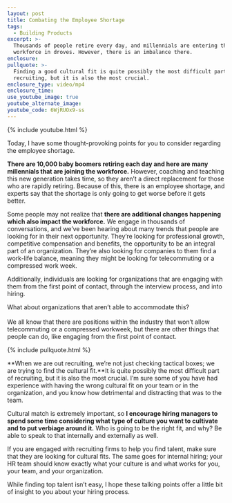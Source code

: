 ```yaml
---
layout: post
title: Combating the Employee Shortage
tags:
  - Building Products
excerpt: >-
  Thousands of people retire every day, and millennials are entering the
  workforce in droves. However, there is an imbalance there.
enclosure:
pullquote: >-
  Finding a good cultural fit is quite possibly the most difficult part of
  recruiting, but it is also the most crucial.
enclosure_type: video/mp4
enclosure_time:
use_youtube_image: true
youtube_alternate_image:
youtube_code: 6WjRUOx9-ss
---
```


{% include youtube.html %}

Today, I have some thought-provoking points for you to consider regarding the employee shortage.

**There are 10,000 baby boomers retiring each day and here are many millennials that are joining the workforce.** However, coaching and teaching this new generation takes time, so they aren’t a direct replacement for those who are rapidly retiring. Because of this, there is an employee shortage, and experts say that the shortage is only going to get worse before it gets better.

Some people may not realize that **there are additional changes happening which also impact the workforce.** We engage in thousands of conversations, and we’ve been hearing about many trends that people are looking for in their next opportunity. They’re looking for professional growth, competitive compensation and benefits, the opportunity to be an integral part of an organization. They’re also looking for companies to them find a work-life balance, meaning they might be looking for telecommuting or a compressed work week.

Additionally, individuals are looking for organizations that are engaging with them from the first point of contact, through the interview process, and into hiring.

What about organizations that aren’t able to accommodate this?<br><br>We all know that there are positions within the industry that won’t allow telecommuting or a compressed workweek, but there are other things that people can do, like engaging from the first point of contact.

{% include pullquote.html %}

**When we are out recruiting, we’re not just checking tactical boxes; we are trying to find the cultural fit.**It is quite possibly the most difficult part of recruiting, but it is also the most crucial. I’m sure some of you have had experience with having the wrong cultural fit on your team or in the organization, and you know how detrimental and distracting that was to the team.

Cultural match is extremely important, so **I encourage hiring managers to spend some time considering what type of culture you want to cultivate and to put verbiage around it.** Who is going to be the right fit, and why? Be able to speak to that internally and externally as well.

If you are engaged with recruiting firms to help you find talent, make sure that they are looking for cultural fits. The same goes for internal hiring; your HR team should know exactly what your culture is and what works for you, your team, and your organization.

While finding top talent isn’t easy, I hope these talking points offer a little bit of insight to you about your hiring process.